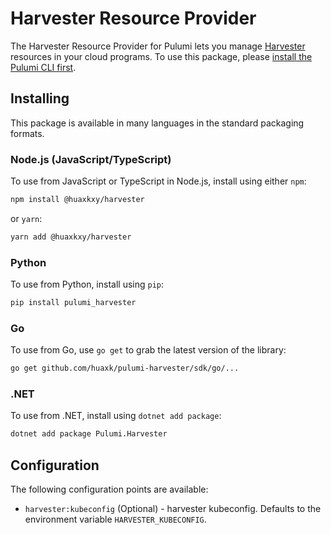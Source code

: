 # Harvester Resource Provider

The Harvester Resource Provider for Pulumi lets you manage [Harvester](https://harvesterhci.io/) resources in your cloud programs. To use this package, please [install the Pulumi CLI first](https://www.pulumi.com/docs/reference/cli/).

## Installing

This package is available in many languages in the standard packaging formats.

### Node.js (JavaScript/TypeScript)

To use from JavaScript or TypeScript in Node.js, install using either `npm`:

```bash
npm install @huaxkxy/harvester
```

or `yarn`:

```bash
yarn add @huaxkxy/harvester
```

### Python

To use from Python, install using `pip`:

```bash
pip install pulumi_harvester
```

### Go

To use from Go, use `go get` to grab the latest version of the library:

```bash
go get github.com/huaxk/pulumi-harvester/sdk/go/...
```

### .NET

To use from .NET, install using `dotnet add package`:

```bash
dotnet add package Pulumi.Harvester
```

## Configuration

The following configuration points are available:

- `harvester:kubeconfig` (Optional) - harvester kubeconfig. Defaults to the environment variable `HARVESTER_KUBECONFIG`.